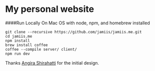 My personal website
===================

####Run Locally
On Mac OS with node, npm, and homebrew installed

```
git clone --recursive https://github.com/jamiis/jamiis.me.git
cd jamiis.me
npm install
brew install coffee
coffee --compile server/ client/
npm run dev
```

Thanks [Angira Shirahatti](https://github.com/ashirahattia/) for the initial design.
